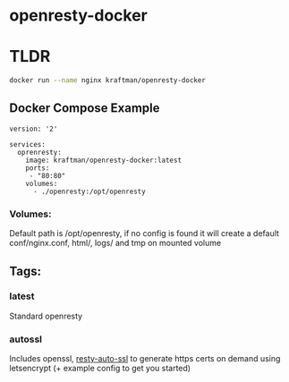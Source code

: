 openresty-docker
================

# TLDR

```bash
docker run --name nginx kraftman/openresty-docker
```

## Docker Compose Example

```
version: '2'

services:
  oprenresty:
    image: kraftman/openresty-docker:latest
    ports:
     - "80:80"
    volumes:
      - ./openresty:/opt/openresty
```


### Volumes:
Default path is /opt/openresty, if no config is found it will create a default conf/nginx.conf, html/, logs/ and tmp on mounted volume

## Tags:
### latest
Standard openresty
### autossl
Includes openssl, [resty-auto-ssl](https://github.com/GUI/lua-resty-auto-ssl) to generate https certs on demand using letsencrypt (+ example config to get you started)

